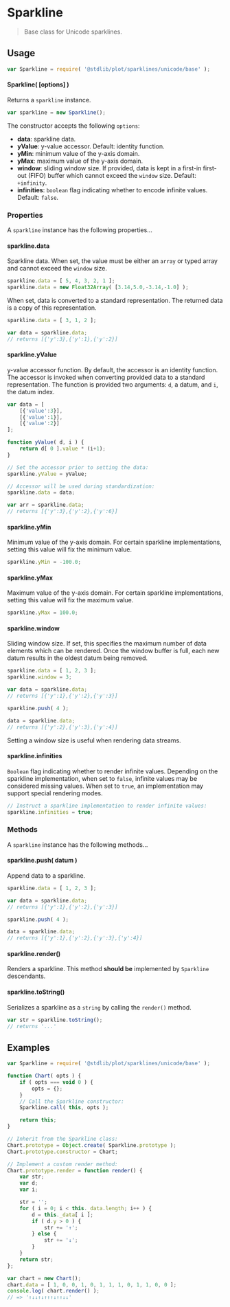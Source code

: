 # Sparkline

> Base class for Unicode sparklines.


<section class="usage">

## Usage

``` javascript
var Sparkline = require( '@stdlib/plot/sparklines/unicode/base' );
```

#### Sparkline( \[options\] )

Returns a `sparkline` instance.

``` javascript
var sparkline = new Sparkline();
```

The constructor accepts the following `options`:

* __data__: sparkline data.
* __yValue__: y-value accessor. Default: identity function.
* __yMin__: minimum value of the y-axis domain.
* __yMax__: maximum value of the y-axis domain.
* __window__: sliding window size. If provided, data is kept in a first-in first-out (FIFO) buffer which cannot exceed the `window` size. Default: `+infinity`.
* __infinities__: `boolean` flag indicating whether to encode infinite values. Default: `false`.


### Properties

A `sparkline` instance has the following properties...


#### sparkline.data

Sparkline data. When set, the value must be either an `array` or typed array and cannot exceed the `window` size.

``` javascript
sparkline.data = [ 5, 4, 3, 2, 1 ];
sparkline.data = new Float32Array( [3.14,5.0,-3.14,-1.0] );
```

When set, data is converted to a standard representation. The returned data is a copy of this representation.

``` javascript
sparkline.data = [ 3, 1, 2 ];

var data = sparkline.data;
// returns [{'y':3},{'y':1},{'y':2}]
```

#### sparkline.yValue

y-value accessor function. By default, the accessor is an identity function. The accessor is invoked when converting provided data to a standard representation. The function is provided two arguments: `d`, a datum, and `i`, the datum index.

``` javascript
var data = [
    [{'value':3}],
    [{'value':1}],
    [{'value':2}]
];

function yValue( d, i ) {
    return d[ 0 ].value * (i+1);
}

// Set the accessor prior to setting the data:
sparkline.yValue = yValue;

// Accessor will be used during standardization:
sparkline.data = data;

var arr = sparkline.data;
// returns [{'y':3},{'y':2},{'y':6}]
```


#### sparkline.yMin

Minimum value of the y-axis domain. For certain sparkline implementations, setting this value will fix the minimum value.

``` javascript
sparkline.yMin = -100.0;
```


#### sparkline.yMax

Maximum value of the y-axis domain. For certain sparkline implementations, setting this value will fix the maximum value.

``` javascript
sparkline.yMax = 100.0;
```


#### sparkline.window

Sliding window size. If set, this specifies the maximum number of data elements which can be rendered. Once the window buffer is full, each new datum results in the oldest datum being removed.

``` javascript
sparkline.data = [ 1, 2, 3 ];
sparkline.window = 3;

var data = sparkline.data;
// returns [{'y':1},{'y':2},{'y':3}]

sparkline.push( 4 );

data = sparkline.data;
// returns [{'y':2},{'y':3},{'y':4}]
```

Setting a window size is useful when rendering data streams.


#### sparkline.infinities

`Boolean` flag indicating whether to render infinite values. Depending on the sparkline implementation, when set to `false`, infinite values may be considered missing values. When set to `true`, an implementation may support special rendering modes.

``` javascript
// Instruct a sparkline implementation to render infinite values:
sparkline.infinities = true;
```


### Methods

A `sparkline` instance has the following methods...


#### sparkline.push( datum )

Append data to a sparkline.

``` javascript
sparkline.data = [ 1, 2, 3 ];

var data = sparkline.data;
// returns [{'y':1},{'y':2},{'y':3}]

sparkline.push( 4 );

data = sparkline.data;
// returns [{'y':1},{'y':2},{'y':3},{'y':4}]
```


#### sparkline.render()

Renders a sparkline. This method __should be__ implemented by `Sparkline` descendants.


#### sparkline.toString()

Serializes a sparkline as a `string` by calling the `render()` method.

``` javascript
var str = sparkline.toString();
// returns '...'
```


</section>

<!-- /.usage -->


<section class="examples">

## Examples

``` javascript
var Sparkline = require( '@stdlib/plot/sparklines/unicode/base' );

function Chart( opts ) {
    if ( opts === void 0 ) {
        opts = {};
    }
    // Call the Sparkline constructor:
    Sparkline.call( this, opts );

    return this;
}

// Inherit from the Sparkline class:
Chart.prototype = Object.create( Sparkline.prototype );
Chart.prototype.constructor = Chart;

// Implement a custom render method:
Chart.prototype.render = function render() {
    var str;
    var d;
    var i;

    str = '';
    for ( i = 0; i < this._data.length; i++ ) {
        d = this._data[ i ];
        if ( d.y > 0 ) {
            str += '↑';
        } else {
            str += '↓';
        }
    }
    return str;
};

var chart = new Chart();
chart.data = [ 1, 0, 0, 1, 0, 1, 1, 1, 0, 1, 1, 0, 0 ];
console.log( chart.render() );
// => '↑↓↓↑↓↑↑↑↓↑↑↓↓'
```

</section>

<!-- /.examples -->


<section class="links">

</section>

<!-- /.links -->
